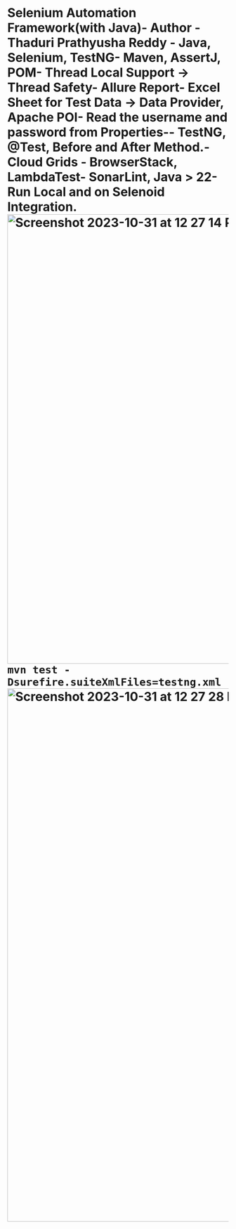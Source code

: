 # Selenium Automation Framework(with Java)- Author - Thaduri Prathyusha Reddy - Java, Selenium, TestNG- Maven, AssertJ, POM- Thread Local Support → Thread Safety- Allure Report- Excel Sheet for Test Data → Data Provider, Apache POI- Read the username and password from Properties-- TestNG, @Test, Before and After Method.- Cloud Grids - BrowserStack, LambdaTest- SonarLint, Java > 22- Run Local and on Selenoid Integration.<img width="1024" alt="Screenshot 2023-10-31 at 12 27 14 PM" src="https://github.com/PramodDutta/AdvanceSeleniumFrameworkTTA/assets/1409610/02b0ef3b-1165-46cf-8c9d-89e41b17032f">`mvn test -Dsurefire.suiteXmlFiles=testng.xml`<img width="1215" alt="Screenshot 2023-10-31 at 12 27 28 PM" src="https://github.com/PramodDutta/AdvanceSeleniumFrameworkTTA/assets/1409610/b0905741-d88d-4559-93c2-65433e668170">